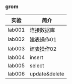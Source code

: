 ### grom

|实验|简介|
|---|---|
|lab001|连接数据库|
|lab002|建表操作01|
|lab003|建表操作02|
|lab004|insert|
|lab005|select|
|lab006|update&delete|